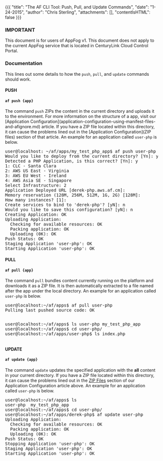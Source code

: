 {{{
  "title": "The AF CLI Tool: Push, Pull, and Update Commands",
  "date": "1-24-2015",
  "author": "Chris Sterling",
  "attachments": [],
  "contentIsHTML": false
}}}

### IMPORTANT

This document is for users of AppFog v1. This document does not apply to the current AppFog service that is located in CenturyLink Cloud Control Portal.

### Documentation

<p>This lines out some details to how the <code>push</code>, <code>pull</code>, and <code>update</code> commands should work.</p>
<h4>PUSH</h4>
<h4><code>af push {app}</code></h4>
<p>The command <code>push</code> ZIPs the content in the current directory and uploads it to the environment. For more information on the structure of a app, visit our [Application Configuration](application-configuration-using-manifest-files-and-afignore.md) article. If you have a ZIP file located within this directory, it can cause the problems lined out in the [Application Configuration](ZIP files) section of that article. An example for an application called <code>user-php</code> is below.</p>
<pre>user@localhost: ~/af/apps/my_test_php_app$ af push user-php
Would you like to deploy from the current directory? [Yn]: y
Detected a PHP Application, is this correct? [Yn]: y
1: CLC - Santa Clara
2: AWS US East - Virginia
3: AWS EU West - Ireland
4: AWS Asia SE - Singapore
Select Infrastructure: 2
Application Deployed URL [derek-php.aws.af.cm]:
Memory reservation (128M, 256M, 512M, 1G, 2G) [128M]:
How many instances? [1]:
Create services to bind to 'derek-php'? [yN]: n
Would you like to save this configuration? [yN]: n
Creating Application: OK
Uploading Application:
  Checking for available resources: OK
  Packing application: OK
  Uploading (0K): OK
Push Status: OK
Staging Application 'user-php': OK
Starting Application 'user-php': OK</pre>
<h4>PULL</h4>
<h4><code>af pull {app}</code></h4>
<p>The command <code>pull</code> bundles content currently running on the platform and downloads it as a ZIP file. It is then automatically extracted to a file named after the app under the local directory. An example for an application called <code>user-php</code> is below.</p>
<pre>user@localhost:~/af/apps$ af pull user-php
Pulling last pushed source code: OK

user@localhost:~/af/apps$ ls
user-php  my_test_php_app
user@localhost:~/af/apps$ cd user-php/
user@localhost:~/af/apps/user-php$ ls
index.php</pre>
<h4>UPDATE</h4>
<h4><code>af update {app}</code></h4>
<p>The command <code>update</code> updates the specified application with the <strong>all</strong> content in your current directory. If you have a ZIP file located within this directory, it can cause the problems lined out in the <a href="application-configuration-using-manifest-files-and-afignore.md">ZIP Files</a> section of our Application Configuration article above. An example for an application called <code>user-php</code> is below.</p>
<pre>user@localhost:~/af/apps$ ls
user-php  my_test_php_app
user@localhost:~/af/apps$ cd user-php/
user@localhost:~/af/apps/derek-php$ af update user-php
Uploading Application:
  Checking for available resources: OK
  Packing application: OK
  Uploading (0K): OK
Push Status: OK
Stopping Application 'user-php': OK
Staging Application 'user-php': OK
Starting Application 'user-php': OK</pre>
